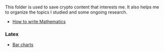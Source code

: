 This folder is used to save crypto content that interests me. It also helps me to organize the topics I studied and some ongoing research.

- [How to write Mathematics](https://entropiesschool.sciencesconf.org/data/How_to_Write_Mathematics.pdf)

### Latex

- [Bar charts](https://github.com/f0nzie/tikz_bars)